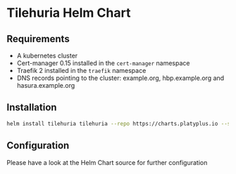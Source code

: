 # Tilehuria Helm Chart

## Requirements

- A kubernetes cluster
- Cert-manager 0.15 installed in the `cert-manager` namespace
- Traefik 2 installed in the `traefik` namespace
- DNS records pointing to the cluster: example.org, hbp.example.org and hasura.example.org

## Installation

```sh
helm install tilehuria tilehuria --repo https://charts.platyplus.io --set global.hostname=example.org
```

## Configuration

Please have a look at the Helm Chart source for further configuration
